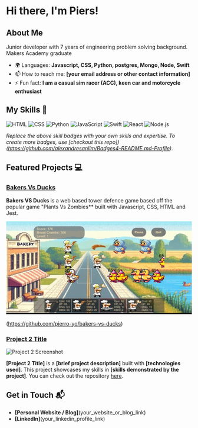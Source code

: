 # Hi there, I'm Piers! 


## About Me 

Junior developer with 7 years of engineering problem solving background. Makers Academy graduate 

- 🌍 Languages: **Javascript, CSS, Python, postgres, Mongo, Node, Swift**
- 📫 How to reach me: **[your email address or other contact information]**
- ⚡ Fun fact: **I am a casual sim racer (ACC), keen car and motorcycle enthusiast**

## My Skills 🧠

![HTML](https://img.shields.io/badge/HTML5-E34F26?style=for-the-badge&logo=html5&logoColor=white)
![CSS](https://img.shields.io/badge/CSS3-1572B6?style=for-the-badge&logo=css3&logoColor=white)
![Python](https://img.shields.io/badge/Python-FFD43B?style=for-the-badge&logo=python&logoColor=blue)
![JavaScript](https://img.shields.io/badge/JavaScript-323330?style=for-the-badge&logo=javascript&logoColor=F7DF1E)
![Swift](https://img.shields.io/badge/Swift-FA7343?style=for-the-badge&logo=swift&logoColor=white)
![React](https://img.shields.io/badge/React-20232A?style=for-the-badge&logo=react&logoColor=61DAFB)
![Node.js](https://img.shields.io/badge/Node%20js-339933?style=for-the-badge&logo=nodedotjs&logoColor=white)


*Replace the above skill badges with your own skills and expertise. To create more badges, use [checkout this repo])(https://github.com/alexandresanlim/Badges4-README.md-Profile).*

## Featured Projects 💻

### [Bakers Vs Ducks](https://github.com/pierro-yo/bakers-vs-ducks)

**Bakers VS Ducks** is a web based tower defence game based off the popular game "Plants Vs Zombies** built with Javascript, CSS, HTML and Jest.

![Gameplay screenshot](BakersVsDucksSC.jpg)

(https://github.com/pierro-yo/bakers-vs-ducks)

### [Project 2 Title](project_2_link)

![Project 2 Screenshot](project_2_screenshot_url)

**[Project 2 Title]** is a **[brief project description]** built with **[technologies used]**. This project showcases my skills in **[skills demonstrated by the project]**. You can check out the repository [here](project_2_repository_link).

## Get in Touch 📬

- **[Personal Website / Blog]**(your_website_or_blog_link)
- **[LinkedIn]**(your_linkedin_profile_link)
